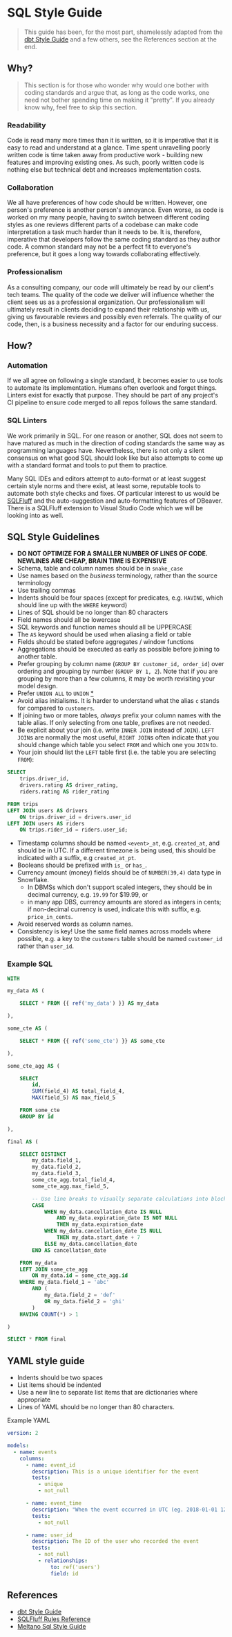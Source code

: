 # SQL Style Guide #
> This guide has been, for the most part, shamelessly adapted from the [dbt Style Guide](https://github.com/dbt-labs/corp/blob/main/dbt_style_guide.md) and a few others, see the References section at the end.

## Why? ##
> This section is for those who wonder why would one bother with coding standards and argue that, as long as the code works, one need not bother spending time on making it "pretty". If you already know why, feel free to skip this section.

### Readability ###
Code is read many more times than it is written, so it is imperative that it is easy to read and understand at a glance. Time spent unravelling poorly written code is time taken away from productive work - building new features and improving existing ones. As such, poorly written code is nothing else but technical debt and increases implementation costs.

### Collaboration ###
We all have preferences of how code should be written. However, one person's preference is another person's annoyance. Even worse, as code is worked on my many people, having to switch between different coding styles as one reviews different parts of a codebase can make code interpretation a task much harder than it needs to be. It is, therefore, imperative that developers follow the same coding standard as they author code. A common standard may not be a perfect fit to everyone's preference, but it goes a long way towards collaborating effectively.

### Professionalism ###
As a consulting company, our code will ultimately be read by our client's tech teams. The quality of the code we deliver will influence whether the client sees us as a professional organization. Our professionalism will ultimately result in clients deciding to expand their relationship with us, giving us favourable reviews and possibly even referrals. The quality of our code, then, is a business necessity and a factor for our enduring success.

## How? ##

### Automation ###
If we all agree on following a single standard, it becomes easier to use tools to automate its implementation. Humans often overlook and forget things. Linters exist for exactly that purpose. They should be part of any project's CI pipeline to ensure code merged to all repos follows the same standard.

### SQL Linters ###
We work primarily in SQL. For one reason or another, SQL does not seem to have matured as much in the direction of coding standards the same way as programming languages have. Nevertheless, there is not only a silent consensus on what good SQL should look like but also attempts to come up with a standard format and tools to put them to practice.

Many SQL IDEs and editors attempt to auto-format or at least suggest certain style norms and there exist, at least some, reputable tools to automate both style checks and fixes. Of particular interest to us would be [SQLFluff](https://github.com/sqlfluff/sqlfluff) and the auto-suggestion and auto-formatting features of DBeaver. There is a SQLFluff extension to Visual Studio Code which we will be looking into as well.

## SQL Style Guidelines ##
- **DO NOT OPTIMIZE FOR A SMALLER NUMBER OF LINES OF CODE. NEWLINES ARE CHEAP, BRAIN TIME IS EXPENSIVE**
- Schema, table and column names should be in `snake_case`
- Use names based on the _business_ terminology, rather than the source terminology
- Use trailing commas
- Indents should be four spaces (except for predicates, e.g. `HAVING`, which should line up with the `WHERE` keyword)
- Lines of SQL should be no longer than 80 characters
- Field names should all be lowercase
- SQL keywords and function names should all be UPPERCASE
- The `AS` keyword should be used when aliasing a field or table
- Fields should be stated before aggregates / window functions
- Aggregations should be executed as early as possible before joining to another table.
- Prefer grouping by column name (`GROUP BY customer_id, order_id`) over ordering and grouping by number (`GROUP BY 1, 2`). Note that if you are grouping by more than a few columns, it may be worth revisiting your model design.
- Prefer `UNION ALL` to `UNION` [*](http://docs.aws.amazon.com/redshift/latest/dg/c_example_unionall_query.html)
- Avoid alias initialisms. It is harder to understand what the alias `c` stands for compared to `customers`.
- If joining two or more tables, _always_ prefix your column names with the table alias. If only selecting from one table, prefixes are not needed.
- Be explicit about your join (i.e. write `INNER JOIN` instead of `JOIN`). `LEFT JOIN`s are normally the most useful, `RIGHT JOIN`s often indicate that you should change which table you select `FROM` and which one you `JOIN` to.
- Your join should list the `LEFT` table first (i.e. the table you are selecting `FROM`):
```sql
SELECT
    trips.driver_id,
    drivers.rating AS driver_rating,
    riders.rating AS rider_rating

FROM trips
LEFT JOIN users AS drivers
    ON trips.driver_id = drivers.user_id
LEFT JOIN users AS riders
    ON trips.rider_id = riders.user_id;
```
- Timestamp columns should be named `<event>_at`, e.g. `created_at`, and should be in UTC. If a different timezone is being used, this should be indicated with a suffix, e.g `created_at_pt`.
- Booleans should be prefixed with `is_` or `has_`.
- Currency amount (money) fields should be of `NUMBER(39,4)` data type in Snowflake.
  - In DBMSs which don't support scaled integers, they should be in decimal currency, e.g. `19.99` for $19.99, or
  - in many app DBS, currency amounts are stored as integers in cents; if non-decimal currency is used, indicate this with suffix, e.g. `price_in_cents`.
- Avoid reserved words as column names.
- Consistency is key! Use the same field names across models where possible, e.g. a key to the `customers` table should be named `customer_id` rather than `user_id`.

### Example SQL ###
```sql
WITH

my_data AS (

    SELECT * FROM {{ ref('my_data') }} AS my_data

),

some_cte AS (

    SELECT * FROM {{ ref('some_cte') }} AS some_cte

),

some_cte_agg AS (

    SELECT
        id,
        SUM(field_4) AS total_field_4,
        MAX(field_5) AS max_field_5

    FROM some_cte
    GROUP BY id

),

final AS (

    SELECT DISTINCT
        my_data.field_1,
        my_data.field_2,
        my_data.field_3,
        some_cte_agg.total_field_4,
        some_cte_agg.max_field_5,

        -- Use line breaks to visually separate calculations into blocks
        CASE
            WHEN my_data.cancellation_date IS NULL
                AND my_data.expiration_date IS NOT NULL
                THEN my_data.expiration_date
            WHEN my_data.cancellation_date IS NULL
                THEN my_data.start_date + 7
            ELSE my_data.cancellation_date
        END AS cancellation_date

    FROM my_data
    LEFT JOIN some_cte_agg
        ON my_data.id = some_cte_agg.id
    WHERE my_data.field_1 = 'abc'
        AND (
            my_data.field_2 = 'def'
            OR my_data.field_2 = 'ghi'
        )
    HAVING COUNT(*) > 1

)

SELECT * FROM final
```

## YAML style guide ##
* Indents should be two spaces
* List items should be indented
* Use a new line to separate list items that are dictionaries where appropriate
* Lines of YAML should be no longer than 80 characters.

Example YAML
```yaml
version: 2

models:
  - name: events
    columns:
      - name: event_id
        description: This is a unique identifier for the event
        tests:
          - unique
          - not_null

      - name: event_time
        description: "When the event occurred in UTC (eg. 2018-01-01 12:00:00)"
        tests:
          - not_null

      - name: user_id
        description: The ID of the user who recorded the event
        tests:
          - not_null
          - relationships:
              to: ref('users')
              field: id
```

## References ##
* [dbt Style Guide](https://github.com/dbt-labs/corp/blob/main/dbt_style_guide.md)
* [SQLFluff Rules Reference](https://docs.sqlfluff.com/en/stable/rules.html)
* [Meltano Sql Style Guide](https://handbook.meltano.com/data-team/sql-style-guide)
